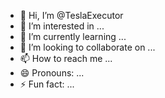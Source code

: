 - 👋 Hi, I’m @TeslaExecutor
- 👀 I’m interested in ...
- 🌱 I’m currently learning ...
- 💞️ I’m looking to collaborate on ...
- 📫 How to reach me ...
- 😄 Pronouns: ...
- ⚡ Fun fact: ...

<!---
TeslaExecutor/TeslaExecutor is a ✨ special ✨ repository because its `README.md` (this file) appears on your GitHub profile.
You can click the Preview link to take a look at your changes.
--->
